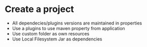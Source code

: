 # Create a project 
- All dependecies/plugins versions are maintained in properties
- Use a plugins to use maven property from application
- Use custom folder as own resources
- Use Local Filesystem Jar as dependencies 

